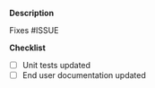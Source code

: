 <!--
    Please read https://github.com/nholuongut/external-dns/external-dns#contributing before submitting
    your pull request. Please fill in each section below to help us better prioritize your pull request. Thanks!
-->

**Description**

<!-- Please provide a summary of the change here. -->

<!-- Please link to all GitHub issue that this pull request implements(i.e. Fixes #123) -->
Fixes #ISSUE

**Checklist**

- [ ] Unit tests updated
- [ ] End user documentation updated
